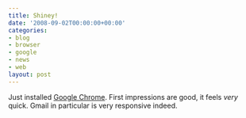 ```yaml
---
title: Shiney!
date: '2008-09-02T00:00:00+00:00'
categories:
- blog
- browser
- google
- news
- web
layout: post
---
```


Just installed [Google Chrome](http://www.google.com/chrome). First impressions are good, it feels *very* quick. Gmail in particular is very responsive indeed.




